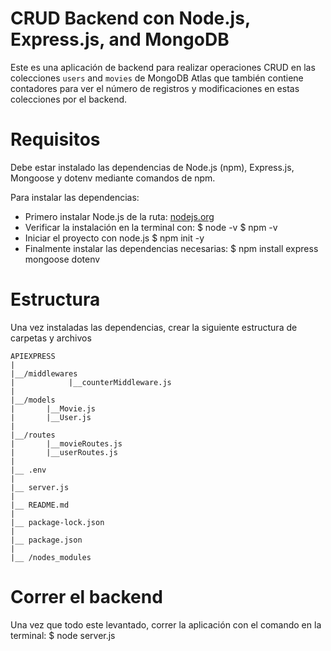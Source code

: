 # CRUD Backend con Node.js, Express.js, and MongoDB

Este es una aplicación de backend para realizar operaciones CRUD en las colecciones `users` and `movies` de 
MongoDB Atlas que también contiene contadores para ver el número de registros y modificaciones en estas 
colecciones por el backend.

# Requisitos
Debe estar instalado las dependencias de Node.js (npm), Express.js, Mongoose y dotenv mediante comandos de npm.


Para instalar las dependencias:
- Primero instalar Node.js de la ruta: [nodejs.org](https://nodejs.org/)
- Verificar la instalación en la terminal con:
        $ node -v
        $ npm -v
- Iniciar el proyecto con node.js
        $ npm init -y
- Finalmente instalar las dependencias necesarias:
        $ npm install express mongoose dotenv

# Estructura
Una vez instaladas las dependencias, crear la siguiente estructura de carpetas y archivos

    APIEXPRESS
    |
    |__/middlewares
    |            |__counterMiddleware.js
    |
    |__/models
    |       |__Movie.js
    |       |__User.js
    |
    |__/routes
    |       |__movieRoutes.js
    |       |__userRoutes.js
    |
    |__ .env
    |
    |__ server.js
    |
    |__ README.md
    |
    |__ package-lock.json
    |
    |__ package.json
    |
    |__ /nodes_modules

# Correr el backend
Una vez que todo este levantado, correr la aplicación con el comando en la terminal:
        $ node server.js

